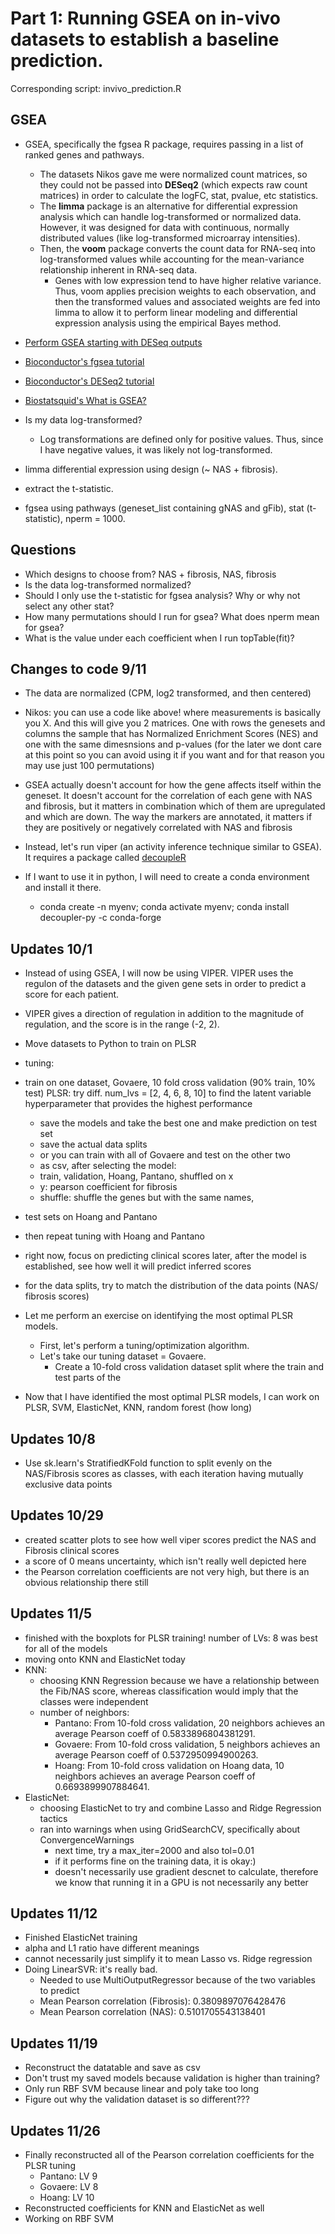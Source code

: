 # Part 1: Running GSEA on in-vivo datasets to establish a baseline prediction.
Corresponding script: invivo_prediction.R

## GSEA
- GSEA, specifically the fgsea R package, requires passing in a list of ranked genes and pathways.
  - The datasets Nikos gave me were normalized count matrices, so they could not be passed into **DESeq2** (which expects raw count matrices) in order to calculate the logFC, stat, pvalue, etc statistics.
  - The **limma** package is an alternative for differential expression analysis which can handle log-transformed or normalized data. However, it was designed for data with continuous, normally distributed values (like log-transformed microarray intensities).
  - Then, the **voom** package converts the count data for RNA-seq into log-transformed values while accounting for the mean-variance relationship inherent in RNA-seq data.
    - Genes with low expression tend to have higher relative variance. Thus, voom applies precision weights to each observation, and then the transformed values and associated weights are fed into limma to allow it to perform linear modeling and differential expression analysis using the empirical Bayes method.
- [Perform GSEA starting with DESeq outputs](https://stephenturner.github.io/deseq-to-fgsea/)
- [Bioconductor's fgsea tutorial](https://bioconductor.org/packages/release/bioc/vignettes/fgsea/inst/doc/fgsea-tutorial.html)
- [Bioconductor's DESeq2 tutorial](https://bioconductor.org/packages/release/bioc/vignettes/DESeq2/inst/doc/DESeq2.html)
- [Biostatsquid's What is GSEA?](https://www.youtube.com/watch?v=egO7Lt92gDY)

- Is my data log-transformed?
  - Log transformations are defined only for positive values. Thus, since I have negative values, it was likely not log-transformed.

- limma differential expression using design (~ NAS + fibrosis).
- extract the t-statistic.
- fgsea using pathways (geneset_list containing gNAS and gFib), stat (t-statistic), nperm = 1000.

## Questions
- Which designs to choose from? NAS + fibrosis, NAS, fibrosis
- Is the data log-transformed normalized?
- Should I only use the t-statistic for fgsea analysis? Why or why not select any other stat?
- How many permutations should I run for gsea? What does nperm mean for gsea?
- What is the value under each coefficient when I run topTable(fit)?

## Changes to code 9/11
- The data are normalized (CPM, log2 transformed, and then centered)
- Nikos: you can use a code like above! where measurements is basically you X. And this will give you 2 matrices. One with rows the genesets and columns the sample that has Normalized Enrichment Scores (NES) and one with the same dimesnsions and p-values (for the later we dont care at this point so you can avoid using it if you want and for that reason you may use just 100 permutations)

- GSEA actually doesn't account for how the gene affects itself within the geneset. It doesn't account for the correlation of each gene with NAS and fibrosis, but it matters in combination which of them are upregulated and which are down. The way the markers are annotated, it matters if they are positively or negatively correlated with NAS and fibrosis

- Instead, let's run viper (an activity inference technique similar to GSEA). It requires a package called [decoupleR](https://saezlab.github.io/decoupleR/)

- If I want to use it in python, I will need to create a conda environment and install it there.
  - conda create -n myenv; conda activate myenv; conda install decoupler-py -c conda-forge
  
## Updates 10/1
- Instead of using GSEA, I will now be using VIPER. VIPER uses the regulon of the datasets and the given gene sets in order to predict a score for each patient.
- VIPER gives a direction of regulation in addition to the magnitude of regulation, and the score is in the range (-2, 2).

- Move datasets to Python to train on PLSR
- tuning:
- train on one dataset, Govaere, 10 fold cross validation (90% train, 10% test)
PLSR: try diff. num_lvs = [2, 4, 6, 8, 10] to find the latent variable hyperparameter that provides the highest performance
  - save the models and take the best one and make prediction on test set
  - save the actual data splits
  - or you can train with all of Govaere and test on the other two
  - as csv, after selecting the model:
  - train, validation, Hoang, Pantano, shuffled on x
  - y: pearson coefficient for fibrosis
  - shuffle: shuffle the genes but with the same names, 
  
- test sets on Hoang and Pantano
- then repeat tuning with Hoang and Pantano

- right now, focus on predicting clinical scores
later, after the model is established, see how well it will predict inferred scores

- for the data splits, try to match the distribution of the data points (NAS/ fibrosis scores)

- Let me perform an exercise on identifying the most optimal PLSR models.
  - First, let's perform a tuning/optimization algorithm.
  - Let's take our tuning dataset = Govaere.
    - Create a 10-fold cross validation dataset split where the train and test parts of the 


- Now that I have identified the most optimal PLSR models, I can work on PLSR, SVM, ElasticNet, KNN, random forest (how long)

## Updates 10/8
- Use sk.learn's StratifiedKFold function to split evenly on the NAS/Fibrosis scores as classes, with each iteration having mutually exclusive data points


## Updates 10/29
- created scatter plots to see how well viper scores predict the NAS and Fibrosis clinical scores
- a score of 0 means uncertainty, which isn't really well depicted here
- the Pearson correlation coefficients are not very high, but there is an obvious relationship there still

## Updates 11/5
- finished with the boxplots for PLSR training! number of LVs: 8 was best for all of the models
- moving onto KNN and ElasticNet today
- KNN:
  - choosing KNN Regression because we have a relationship between the Fib/NAS score, whereas classification would imply that the classes were independent
  - number of neighbors: 
    - Pantano: From 10-fold cross validation, 20 neighbors achieves an average Pearson coeff of 0.5833896804381291.
    - Govaere: From 10-fold cross validation, 5 neighbors achieves an average Pearson coeff of 0.5372950994900263.
    - Hoang: From 10-fold cross validation on Hoang data, 10 neighbors achieves an average Pearson coeff of 0.6693899907884641.
- ElasticNet:
  - choosing ElasticNet to try and combine Lasso and Ridge Regression tactics
  - ran into warnings when using GridSearchCV, specifically about ConvergenceWarnings
    - next time, try a max_iter=2000 and also tol=0.01
    - if it performs fine on the training data, it is okay:)
    - doesn't necessarily use gradient descnet to calculate, therefore we know that running it in a GPU is not necessarily any better

## Updates 11/12
- Finished ElasticNet training
- alpha and L1 ratio have different meanings
- cannot necessarily just simplify it to mean Lasso vs. Ridge regression
- Doing LinearSVR: it's really bad. 
  - Needed to use MultiOutputRegressor because of the two variables to predict
  - Mean Pearson correlation (Fibrosis): 0.3809897076428476
  - Mean Pearson correlation (NAS): 0.5101705543138401

## Updates 11/19
- Reconstruct the datatable and save as csv
- Don't trust my saved models because validation is higher than training?
- Only run RBF SVM because linear and poly take too long
- Figure out why the validation dataset is so different???

## Updates 11/26
- Finally reconstructed all of the Pearson correlation coefficients for the PLSR tuning
  - Pantano: LV 9
  - Govaere: LV 8
  - Hoang: LV 10
- Reconstructed coefficients for KNN and ElasticNet as well
- Working on RBF SVM
